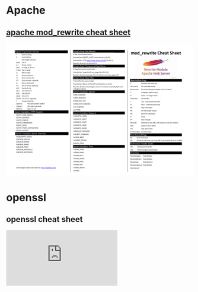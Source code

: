 # Apache

## [apache mod_rewrite cheat sheet](https://github.com/microscum/cheat-sheets/tree/main/files/mod_rewrite_cheatsheet.pdf)
![alt text ](https://github.com/microscum/cheat-sheets/blob/main/images/mod_rewrite-cheatsheet.png)

# openssl
## openssl cheat sheet
![alt text ](https://github.com/microscum/cheat-sheets/main/files/openssl_cheat-sheets.md)
